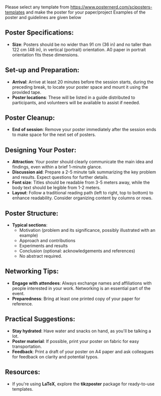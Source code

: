 Please select any template from https://www.posternerd.com/sciposters-templates and make the poster for your paper/project
Examples of the poster and guidelines are given below


## Poster Specifications:
- **Size**: Posters should be no wider than 91 cm (36 in) and no taller than 122 cm (48 in), in vertical (portrait) orientation. A0 paper in portrait orientation fits these dimensions.

## Set-up and Preparation:
- **Arrival**: Arrive at least 20 minutes before the session starts, during the preceding break, to locate your poster space and mount it using the provided tape.
- **Poster locations**: These will be listed in a guide distributed to participants, and volunteers will be available to assist if needed.

## Poster Cleanup:
- **End of session**: Remove your poster immediately after the session ends to make space for the next set of posters.

## Designing Your Poster:
- **Attraction**: Your poster should clearly communicate the main idea and findings, even within a brief 1-minute glance.
- **Discussion aid**: Prepare a 2-5 minute talk summarizing the key problem and results. Expect questions for further details.
- **Font size**: Titles should be readable from 3-5 meters away, while the body text should be legible from 1-2 meters.
- **Layout**: Follow a traditional reading path (left to right, top to bottom) to enhance readability. Consider organizing content by columns or rows.

## Poster Structure:
- **Typical sections**: 
  - Motivation (problem and its significance, possibly illustrated with an example)
  - Approach and contributions
  - Experiments and results
  - Conclusion (optional: acknowledgements and references)
  - No abstract required.

## Networking Tips:
- **Engage with attendees**: Always exchange names and affiliations with people interested in your work. Networking is an essential part of the event.
- **Preparedness**: Bring at least one printed copy of your paper for reference.

## Practical Suggestions:
- **Stay hydrated**: Have water and snacks on hand, as you'll be talking a lot.
- **Poster material**: If possible, print your poster on fabric for easy transportation.
- **Feedback**: Print a draft of your poster on A4 paper and ask colleagues for feedback on clarity and potential typos.

## Resources:
- If you're using **LaTeX**, explore the **tikzposter** package for ready-to-use templates.
